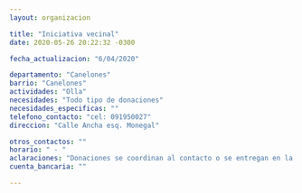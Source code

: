 ```yaml
---
layout: organizacion

title: "Iniciativa vecinal"
date: 2020-05-26 20:22:32 -0300

fecha_actualizacion: "6/04/2020"

departamento: "Canelones"
barrio: "Canelones"
actividades: "Olla"
necesidades: "Todo tipo de donaciones"
necesidades_especificas: ""
telefono_contacto: "cel: 091950027"
direccion: "Calle Ancha esq. Monegal"

otros_contactos: ""
horario: " - "
aclaraciones: "Donaciones se coordinan al contacto o se entregan en la dirección"
cuenta_bancaria: ""

---
```


